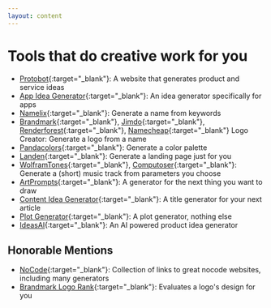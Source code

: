 ```yaml
---
layout: content
---
```

# Tools that do creative work for you
* [Protobot](//www.protobot.org){:target="_blank"}: A website that generates product and service ideas
* [App Idea Generator](//appideagenerator.com/){:target="_blank"}: An idea generator specifically for apps
* [Namelix](//namelix.com){:target="_blank"}: Generate a name from keywords
* [Brandmark](//brandmark.io){:target="_blank"}, [Jimdo](//logo.e.jimdo.com){:target="_blank"}, [Renderforest](//www.renderforest.com/logo-maker){:target="_blank"}, [Namecheap](//www.namecheap.com/logo-maker){:target="_blank"} Logo Creator: Generate a logo from a name
* [Pandacolors](//www.pandacolors.com){:target="_blank"}: Generate a color palette
* [Landen](//www.landen.co){:target="_blank"}: Generate a landing page just for you
* [WolframTones](http://tones.wolfram.com/generate){:target="_blank"}, [Computoser](http://computoser.com/){:target="_blank"}: Generate a (short) music track from parameters you choose
* [ArtPrompts](http://artprompts.org/){:target="_blank"}: A generator for the next thing you want to draw
* [Content Idea Generator](//www.portent.com/tools/title-maker){:target="_blank"}: A title generator for your next article
* [Plot Generator](//www.plot-generator.org.uk){:target="_blank"}: A plot generator, nothing else
* [IdeasAI](//ideasai.net){:target="_blank"}: An AI powered product idea generator

## Honorable Mentions
* [NoCode](//www.nocode.tech/tools){:target="_blank"}: Collection of links to great nocode websites, including many generators
* [Brandmark Logo Rank](//brandmark.io/logo-rank){:target="_blank"}: Evaluates a logo's design for you
